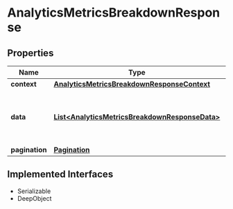 

# AnalyticsMetricsBreakdownResponse

## Properties

Name | Type | Description | Notes
------------ | ------------- | ------------- | -------------
**context** | [**AnalyticsMetricsBreakdownResponseContext**](AnalyticsMetricsBreakdownResponseContext.md) |  | 
**data** | [**List&lt;AnalyticsMetricsBreakdownResponseData&gt;**](AnalyticsMetricsBreakdownResponseData.md) | Returns an array of dimensions and their respective metrics. | 
**pagination** | [**Pagination**](Pagination.md) |  | 


## Implemented Interfaces

* Serializable
* DeepObject


